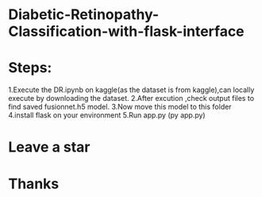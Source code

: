 # Diabetic-Retinopathy-Classification-with-flask-interface

# Steps:

1.Execute the DR.ipynb on kaggle(as the dataset is from kaggle),can locally execute by downloading the dataset.
2.After excution ,check output files to find saved fusionnet.h5 model.
3.Now move this model to this folder
4.install flask on your environment
5.Run app.py (py app.py)

# Leave a star <br>

# Thanks
